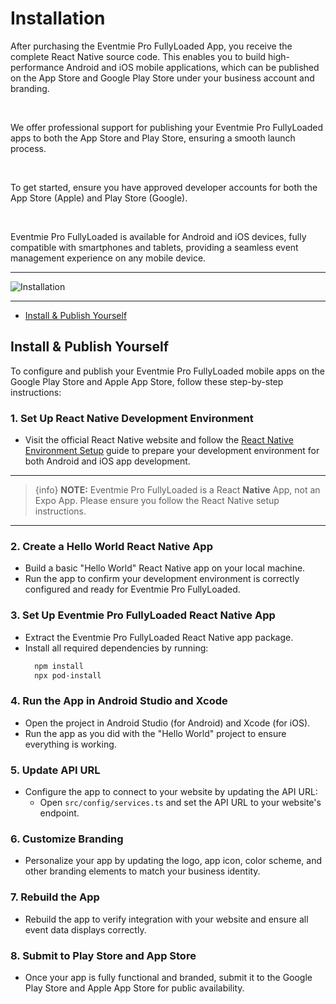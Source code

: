# Installation

After purchasing the Eventmie Pro FullyLoaded App, you receive the complete React Native source code. This enables you to build high-performance Android and iOS mobile applications, which can be published on the App Store and Google Play Store under your business account and branding.

<br>

We offer professional support for publishing your Eventmie Pro FullyLoaded apps to both the App Store and Play Store, ensuring a smooth launch process.

<br>

To get started, ensure you have approved developer accounts for both the App Store (Apple) and Play Store (Google).

<br>

Eventmie Pro FullyLoaded is available for Android and iOS devices, fully compatible with smartphones and tablets, providing a seamless event management experience on any mobile device.

---

![Installation](/images/v3/Eventmie-pro-fullyloaded-app-new-design.webp "Installation")

---

- [Install & Publish Yourself](#install-&-publish-yourself)

<a name="install-&-publish-yourself"></a> 
## Install & Publish Yourself

To configure and publish your Eventmie Pro FullyLoaded mobile apps on the Google Play Store and Apple App Store, follow these step-by-step instructions:

### 1. Set Up React Native Development Environment
- Visit the official React Native website and follow the [React Native Environment Setup](https://reactnative.dev/docs/environment-setup) guide to prepare your development environment for both Android and iOS app development.

---

>{info} **NOTE:** Eventmie Pro FullyLoaded is a React **Native** App, not an Expo App. Please ensure you follow the React Native setup instructions.

---

### 2. Create a Hello World React Native App
- Build a basic "Hello World" React Native app on your local machine.
- Run the app to confirm your development environment is correctly configured and ready for Eventmie Pro FullyLoaded.

### 3. Set Up Eventmie Pro FullyLoaded React Native App
- Extract the Eventmie Pro FullyLoaded React Native app package.
- Install all required dependencies by running:
  ```bash
    npm install
    npx pod-install
    ```

### 4. Run the App in Android Studio and Xcode
- Open the project in Android Studio (for Android) and Xcode (for iOS).
- Run the app as you did with the "Hello World" project to ensure everything is working.

### 5. Update API URL
- Configure the app to connect to your website by updating the API URL:
    - Open `src/config/services.ts` and set the API URL to your website's endpoint.

### 6. Customize Branding
- Personalize your app by updating the logo, app icon, color scheme, and other branding elements to match your business identity.

### 7. Rebuild the App
- Rebuild the app to verify integration with your website and ensure all event data displays correctly.

### 8. Submit to Play Store and App Store
- Once your app is fully functional and branded, submit it to the Google Play Store and Apple App Store for public availability.
